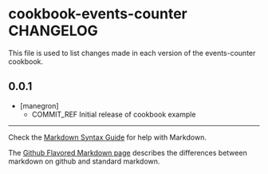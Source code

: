 cookbook-events-counter CHANGELOG
============================

This file is used to list changes made in each version of the events-counter cookbook.

0.0.1
-----
- [manegron]
  - COMMIT_REF Initial release of cookbook example

- - -
Check the [Markdown Syntax Guide](http://daringfireball.net/projects/markdown/syntax) for help with Markdown.

The [Github Flavored Markdown page](http://github.github.com/github-flavored-markdown/) describes the differences between markdown on github and standard markdown.
